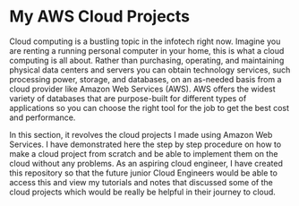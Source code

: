 # My AWS Cloud Projects

Cloud computing is a bustling topic in the infotech right now. Imagine you are renting a running personal computer in your home, this is what a cloud computing is all about. Rather than purchasing, operating, and maintaining physical data centers and servers you can obtain technology services, such processing power, storage, and databases, on an as-needed basis from a cloud provider like Amazon Web Services (AWS). AWS offers the widest variety of databases that are purpose-built for different types of applications so you can choose the right tool for the job to get the best cost and performance.

In this section, it revolves the cloud projects I made using Amazon Web Services. I have demonstrated here the step by step procedure on how to make a cloud project from scratch and be able to implement them on the cloud without any problems. As an aspiring cloud engineer, I have created this repository so that the future junior Cloud Engineers would be able to access this and view my tutorials and notes that discussed some of the cloud projects which would be really be helpful in their journey to cloud.
